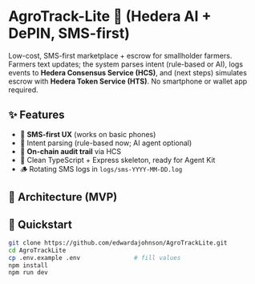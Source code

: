 # AgroTrack-Lite 🌾 (Hedera AI + DePIN, SMS-first)

Low-cost, SMS-first marketplace + escrow for smallholder farmers. Farmers text updates; the system parses intent (rule-based or AI), logs events to **Hedera Consensus Service (HCS)**, and (next steps) simulates escrow with **Hedera Token Service (HTS)**. No smartphone or wallet app required.

## ✨ Features
- 📱 **SMS-first UX** (works on basic phones)
- 🧠 Intent parsing (rule-based now; AI agent optional)
- 🧾 **On-chain audit trail** via HCS
- 🧰 Clean TypeScript + Express skeleton, ready for Agent Kit
- 🪵 Rotating SMS logs in `logs/sms-YYYY-MM-DD.log`

## 🧭 Architecture (MVP)


## 🚀 Quickstart
```bash
git clone https://github.com/edwardajohnson/AgroTrackLite.git
cd AgroTrackLite
cp .env.example .env               # fill values
npm install
npm run dev
